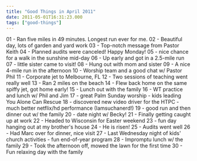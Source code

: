 ```yaml
---
title: "Good Things in April 2011"
date: 2011-05-01T16:31:23.000
tags: ["good-things"]
---
```


01 - Ran five miles in 49 minutes. Longest run ever for me. 
02 - Beautiful day, lots of garden and yard work 
03 - Top-notch message from Pastor Keith 
04 - Planned audits were canceled! Happy Monday! 
05 - nice chance for a walk in the sunshine mid-day 
06 - Up early and got in a 2.5-mile run 
07 - little sister came to visit! 
08 - Hung out with mom and sister 
09 - A nice 4-mile run in the afternoon 
10 - Worship team and a good chat w/ Pastor Phil 
11 - Corporate jet to Melbourne, FL 
12 - Two sessions of teaching went really well 
13 - Ran 2 miles on the beach 
14 - Flew back home on the same spiffy jet, got home early! 
15 - Lunch out with the family 
16 - WT practice and lunch w/ Phil and Jim 
17 - great Palm Sunday worship - kids leading You Alone Can Rescue 
18 - discovered new video driver for the HTPC - much better netflix/hd performance (Iamsuchanerd!) 
19 - good run and then dinner out w/ the family 
20 - date night w/ Becky! 
21 - Finally getting caught up at work 
22 - Headed to Wisconsin for Easter weekend 
23 - fun day hanging out at my brother's house 
24 - He is risen! 
25 - Audits went well 
26 - Had Marc over for dinner, nice visit 
27 - Last Wednesday night of kids' church activities - fun end-of-year program 
28 - Impromptu lunch w/ the family 
29 - Took the afternoon off, mowed the lawn for the first time 
30 - Fun relaxing day with the family
